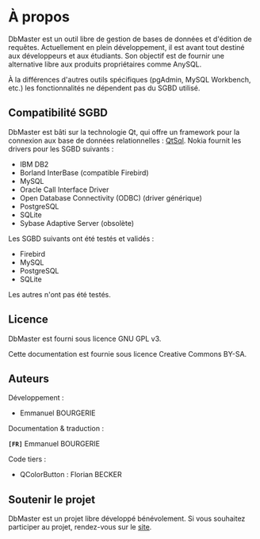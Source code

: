 À propos
========

DbMaster est un outil libre de gestion de bases de données et d'édition de requêtes.
Actuellement en plein développement, il est avant tout destiné aux développeurs et aux étudiants. Son objectif est de fournir une alternative libre aux produits propriétaires comme AnySQL.

À la différences d'autres outils spécifiques (pgAdmin, MySQL Workbench, etc.) les fonctionnalités ne dépendent pas du SGBD utilisé.

Compatibilité SGBD
------------------

DbMaster est bâti sur la technologie Qt, qui offre un framework pour la connexion aux base de données relationnelles : [QtSql](http://doc.qt.nokia.com/4.7/qtsql.html).
Nokia fournit les drivers pour les SGBD suivants :

* IBM DB2
* Borland InterBase (compatible Firebird)
* MySQL
* Oracle Call Interface Driver
* Open Database Connectivity (ODBC) (driver générique)
* PostgreSQL
* SQLite
* Sybase Adaptive Server (obsolète)

Les SGBD suivants ont été testés et validés :

* Firebird
* MySQL
* PostgreSQL
* SQLite

Les autres n'ont pas été testés.


Licence
-------

DbMaster est fourni sous licence GNU GPL v3.

Cette documentation est fournie sous licence Creative Commons BY-SA.


Auteurs
-------

Développement :

- Emmanuel BOURGERIE

Documentation & traduction :

**`[FR]`** Emmanuel BOURGERIE

Code tiers :

- QColorButton : Florian BECKER

Soutenir le projet
------------------

DbMaster est un projet libre développé bénévolement. Si vous souhaitez participer au projet, rendez-vous sur le [site](http://projets.developpez.com/projects/dbmaster).
